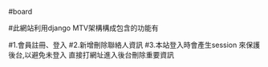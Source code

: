 #board

#此網站利用django MTV架構構成包含的功能有

#1.會員註冊、登入
#2.新增刪除聯絡人資訊
#3.本站登入時會產生session
    來保護後台,以避免未登入
    直接打網址進入後台刪除重要資訊
